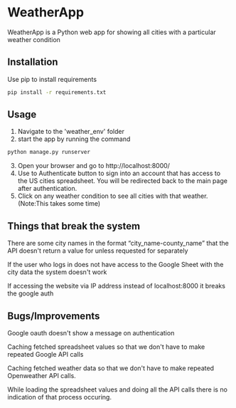 # WeatherApp

WeatherApp is a Python web app for showing all cities with a particular weather condition

## Installation

Use pip to install requirements

```bash
pip install -r requirements.txt
```

## Usage

1. Navigate to the 'weather_env' folder
2. start the app by running the command
```python
python manage.py runserver
```
3. Open your browser and go to http://localhost:8000/
4. Use to Authenticate button to sign into an account that has access to the US cities spreadsheet. You will be redirected back to the main page after authentication.
5. Click on any weather condition to see all cities with that weather. (Note:This takes some time)

## Things that break the system

There are some city names in the format “city_name-county_name” that the API doesn't return a value for unless requested for separately

If the user who logs in does not have access to the Google Sheet with the city data the system doesn't work

If accessing the website via IP address instead of localhost:8000 it breaks the google auth


## Bugs/Improvements

Google oauth doesn't show a message on authentication

Caching fetched spreadsheet values so that we don't have to make repeated Google API calls

Caching fetched weather data so that we don't have to make repeated Openweather API calls.

While loading the spreadsheet values and doing all the API calls there is no indication of that process occuring.

